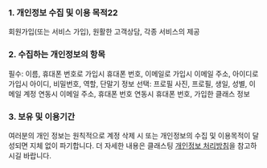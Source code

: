 ### 1. 개인정보 수집 및 이용 목적22

회원가입(또는 서비스 가입), 원활한 고객상담, 각종 서비스의 제공


### 2. 수집하는 개인정보의 항목

필수: 이름, 휴대폰 번호로 가입시 휴대폰 번호, 이메일로 가입시 이메일 주소, 아이디로 가입시 아이디, 비밀번호, 역할, 단말기 정보
선택: 프로필 사진, 프로필, 생일, 성별, 이메일 계정 연동시 이메일 주소, 휴대폰 번호 연동시 휴대폰 번호, 가입한 클래스 정보


### 3. 보유 및 이용기간

여러분의 개인 정보는 원칙적으로 계정 삭제 시 또는 개인정보의 수집 및 이용목적이 달성되면 지체 없이 파기합니다.
더 자세한 내용은 클래스팅 [개인정보 처리방침](https://www.classting.com/policies/privacy)을 참고하시길 바랍니다.
